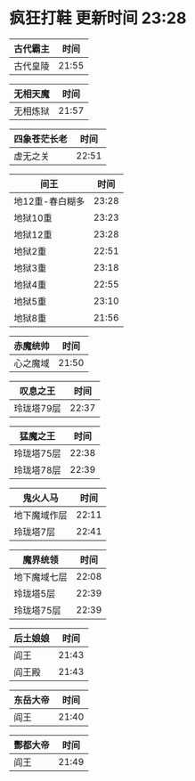 # 疯狂打鞋 更新时间 23:28

| 古代霸主   | 时间    |
|--------|-------|
| 古代皇陵 | 21:55 |

| 无相天魔   | 时间    |
|--------|-------|
| 无相炼狱 | 21:57 |

| 四象苍茫长老   | 时间    |
|--------|-------|
| 虚无之关 | 22:51 |

| 间王   | 时间    |
|--------|-------|
| 地12重-春白糊多 | 23:28 |
| 地狱10重 | 23:23 |
| 地狱12重 | 23:28 |
| 地狱2重 | 22:51 |
| 地狱3重 | 23:18 |
| 地狱4重 | 22:55 |
| 地狱5重 | 23:10 |
| 地狱8重 | 21:56 |

| 赤魔统帅   | 时间    |
|--------|-------|
| 心之魔域 | 21:50 |

| 叹息之王   | 时间    |
|--------|-------|
| 玲珑塔79层 | 22:37 |

| 猛魔之王   | 时间    |
|--------|-------|
| 玲珑塔75层 | 22:38 |
| 玲珑塔78层 | 22:39 |

| 鬼火人马   | 时间    |
|--------|-------|
| 地下魔域作层 | 22:11 |
| 玲珑塔7层 | 22:41 |

| 魔界统领   | 时间    |
|--------|-------|
| 地下魔域七层 | 22:08 |
| 玲珑塔5层 | 22:39 |
| 玲珑塔75层 | 22:39 |

| 后土娘娘   | 时间    |
|--------|-------|
| 阎王 | 21:43 |
| 阎王殿 | 21:43 |

| 东岳大帝   | 时间    |
|--------|-------|
| 阎王 | 21:40 |

| 酆都大帝   | 时间    |
|--------|-------|
| 阎王 | 21:49 |